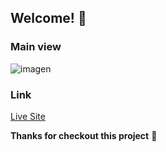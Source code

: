 ## Welcome! 👋


### Main view

![imagen](https://user-images.githubusercontent.com/54644026/180223987-179c08f7-4baf-41a8-8dcb-8c5d666daf53.png)

### Link 
<a href="https://todoappmbd.netlify.app/">Live Site</a>


**Thanks for checkout this project** 🚀